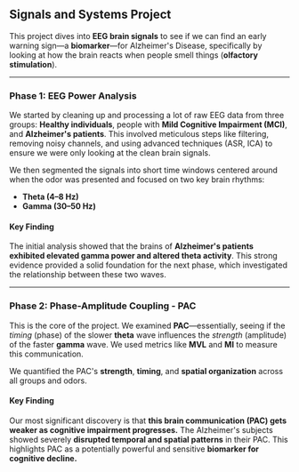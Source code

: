 ## Signals and Systems Project

This project dives into **EEG brain signals** to see if we can find an early warning sign—a **biomarker**—for Alzheimer's Disease, specifically by looking at how the brain reacts when people smell things (**olfactory stimulation**).

---

### Phase 1: EEG Power Analysis

We started by cleaning up and processing a lot of raw EEG data from three groups: **Healthy individuals**, people with **Mild Cognitive Impairment (MCI)**, and **Alzheimer's patients**. This involved meticulous steps like filtering, removing noisy channels, and using advanced techniques (ASR, ICA) to ensure we were only looking at the clean brain signals.

We then segmented the signals into short time windows centered around when the odor was presented and focused on two key brain rhythms:

* **Theta (4–8 Hz)**
* **Gamma (30–50 Hz)**

#### Key Finding

The initial analysis showed that the brains of **Alzheimer's patients exhibited elevated gamma power and altered theta activity**. This strong evidence provided a solid foundation for the next phase, which investigated the relationship between these two waves.

---

### Phase 2: Phase-Amplitude Coupling - PAC

This is the core of the project. We examined **PAC**—essentially, seeing if the *timing* (phase) of the slower **theta** wave influences the *strength* (amplitude) of the faster **gamma** wave. We used metrics like **MVL** and **MI** to measure this communication.

We quantified the PAC's **strength**, **timing**, and **spatial organization** across all groups and odors.

#### Key Finding

Our most significant discovery is that **this brain communication (PAC) gets weaker as cognitive impairment progresses.** The Alzheimer's subjects showed severely **disrupted temporal and spatial patterns** in their PAC. This highlights PAC as a potentially powerful and sensitive **biomarker for cognitive decline.**
